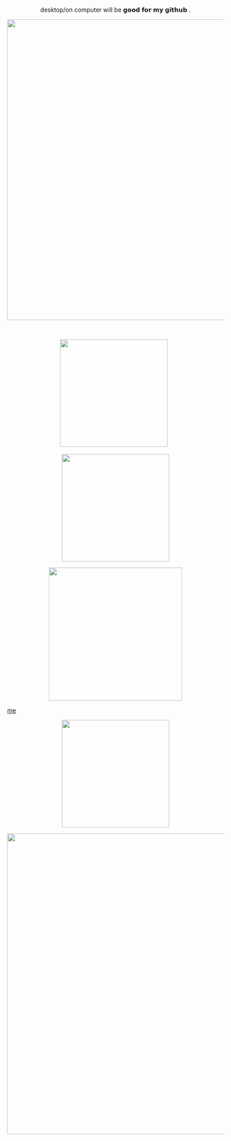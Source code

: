 

<p align="center">
‎ ‎ ‎ 
</p>
‎ ‎ ‎ ‎ ‎ ‎ ‎ 
‎ ‎ ‎ ‎ ‎ ‎ ‎ 

<p align="center">
desktop/on computer will be 𝗴𝗼𝗼𝗱 𝗳𝗼𝗿 𝗺𝘆 𝗴𝗶𝘁𝗵𝘂𝗯 .
</p>

<p align="center">
<img width=700 src="https://64.media.tumblr.com/f0a191ac76e96f6f769d7abc5ae3efa9/de3806085997d66d-8c/s540x810/553f676301aac2af2d4440135d0d43d75a2e1730.pnj"
 </p>

‎ 



<p align="center">
<img width=250 src="https://i.imgur.com/V0IxwoS.png"
</p>
‎ 
‎ 
<p align="center">
<img width=250 src="https://files.catbox.moe/6qqupg.jpg"
</p>





</p>
<p align="center">
<img width=310 src="https://komarev.com/ghpvc/?username=exoean&color=grey&style=for-the-badge&label=how+many+books+do+i+have+now:&abbreviated=true"
 </p>

[me](https://disventure-camp.fandom.com/Alec)
‎ 
‎ 
<p align="center">
<img width=250 src="https://i.imgur.com/V0IxwoS.png"
</p>

<p align="center">
<img width=700 src="https://64.media.tumblr.com/f0a191ac76e96f6f769d7abc5ae3efa9/de3806085997d66d-8c/s540x810/553f676301aac2af2d4440135d0d43d75a2e1730.pnj"
</p>



‎ 


<p align="center">
‎ ‎ ‎ 
</p>
‎ ‎ ‎ ‎ 
‎ ‎ ‎ ‎ 
